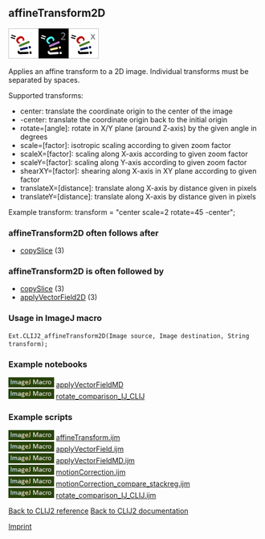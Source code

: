 ## affineTransform2D
<img src="images/mini_clij1_logo.png"/><img src="images/mini_clij2_logo.png"/><img src="images/mini_clijx_logo.png"/>

Applies an affine transform to a 2D image. Individual transforms must be separated by spaces.

Supported transforms:
* center: translate the coordinate origin to the center of the image
* -center: translate the coordinate origin back to the initial origin
* rotate=[angle]: rotate in X/Y plane (around Z-axis) by the given angle in degrees
* scale=[factor]: isotropic scaling according to given zoom factor
* scaleX=[factor]: scaling along X-axis according to given zoom factor
* scaleY=[factor]: scaling along Y-axis according to given zoom factor
* shearXY=[factor]: shearing along X-axis in XY plane according to given factor
* translateX=[distance]: translate along X-axis by distance given in pixels
* translateY=[distance]: translate along X-axis by distance given in pixels

Example transform:
transform = "center scale=2 rotate=45 -center";

### affineTransform2D often follows after
* <a href="reference_copySlice">copySlice</a> (3)


### affineTransform2D is often followed by
* <a href="reference_copySlice">copySlice</a> (3)
* <a href="reference_applyVectorField2D">applyVectorField2D</a> (3)


### Usage in ImageJ macro
```
Ext.CLIJ2_affineTransform2D(Image source, Image destination, String transform);
```




### Example notebooks
<a href="https://clij.github.io/clij2-docs/md/applyVectorFieldMD"><img src="images/language_macro.png" height="20"/></a> [applyVectorFieldMD](https://clij.github.io/clij2-docs/md/applyVectorFieldMD)  
<a href="https://clij.github.io/clij2-docs/md/rotate_comparison_IJ_CLIJ"><img src="images/language_macro.png" height="20"/></a> [rotate_comparison_IJ_CLIJ](https://clij.github.io/clij2-docs/md/rotate_comparison_IJ_CLIJ)  




### Example scripts
<a href="https://github.com/clij/clij2-docs/blob/master/src/main/macro/affineTransform.ijm"><img src="images/language_macro.png" height="20"/></a> [affineTransform.ijm](https://github.com/clij/clij2-docs/blob/master/src/main/macro/affineTransform.ijm)  
<a href="https://github.com/clij/clij2-docs/blob/master/src/main/macro/applyVectorField.ijm"><img src="images/language_macro.png" height="20"/></a> [applyVectorField.ijm](https://github.com/clij/clij2-docs/blob/master/src/main/macro/applyVectorField.ijm)  
<a href="https://github.com/clij/clij2-docs/blob/master/src/main/macro/applyVectorFieldMD.ijm"><img src="images/language_macro.png" height="20"/></a> [applyVectorFieldMD.ijm](https://github.com/clij/clij2-docs/blob/master/src/main/macro/applyVectorFieldMD.ijm)  
<a href="https://github.com/clij/clij2-docs/blob/master/src/main/macro/motionCorrection.ijm"><img src="images/language_macro.png" height="20"/></a> [motionCorrection.ijm](https://github.com/clij/clij2-docs/blob/master/src/main/macro/motionCorrection.ijm)  
<a href="https://github.com/clij/clij2-docs/blob/master/src/main/macro/motionCorrection_compare_stackreg.ijm"><img src="images/language_macro.png" height="20"/></a> [motionCorrection_compare_stackreg.ijm](https://github.com/clij/clij2-docs/blob/master/src/main/macro/motionCorrection_compare_stackreg.ijm)  
<a href="https://github.com/clij/clij2-docs/blob/master/src/main/macro/rotate_comparison_IJ_CLIJ.ijm"><img src="images/language_macro.png" height="20"/></a> [rotate_comparison_IJ_CLIJ.ijm](https://github.com/clij/clij2-docs/blob/master/src/main/macro/rotate_comparison_IJ_CLIJ.ijm)  


[Back to CLIJ2 reference](https://clij.github.io/clij2-docs/reference)
[Back to CLIJ2 documentation](https://clij.github.io/clij2-docs)

[Imprint](https://clij.github.io/imprint)

